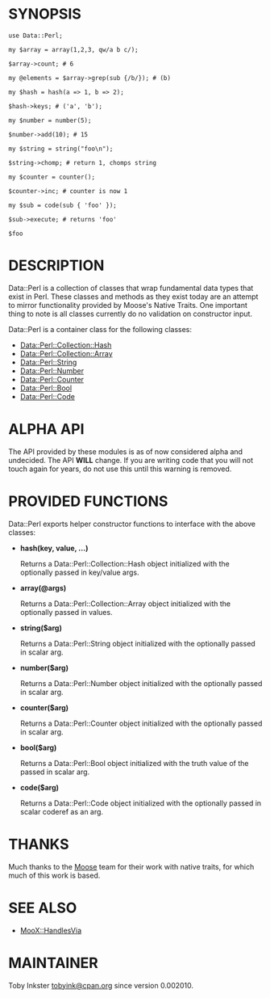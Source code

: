 # SYNOPSIS

    use Data::Perl;

    my $array = array(1,2,3, qw/a b c/);

    $array->count; # 6

    my @elements = $array->grep(sub {/b/}); # (b)

    my $hash = hash(a => 1, b => 2);

    $hash->keys; # ('a', 'b');

    my $number = number(5);

    $number->add(10); # 15

    my $string = string("foo\n");

    $string->chomp; # return 1, chomps string

    my $counter = counter();

    $counter->inc; # counter is now 1

    my $sub = code(sub { 'foo' });

    $sub->execute; # returns 'foo'

    $foo

# DESCRIPTION

Data::Perl is a collection of classes that wrap fundamental data types that
exist in Perl. These classes and methods as they exist today are an attempt to
mirror functionality provided by Moose's Native Traits. One important thing to
note is all classes currently do no validation on constructor input.

Data::Perl is a container class for the following classes:

- [Data::Perl::Collection::Hash](https://metacpan.org/pod/Data::Perl::Collection::Hash)
- [Data::Perl::Collection::Array](https://metacpan.org/pod/Data::Perl::Collection::Array)
- [Data::Perl::String](https://metacpan.org/pod/Data::Perl::String)
- [Data::Perl::Number](https://metacpan.org/pod/Data::Perl::Number)
- [Data::Perl::Counter](https://metacpan.org/pod/Data::Perl::Counter)
- [Data::Perl::Bool](https://metacpan.org/pod/Data::Perl::Bool)
- [Data::Perl::Code](https://metacpan.org/pod/Data::Perl::Code)

# ALPHA API

The API provided by these modules is as of now considered alpha and undecided.
The API **WILL** change.  If you are writing code that you will not touch again
for years, do not use this until this warning is removed.

# PROVIDED FUNCTIONS

Data::Perl exports helper constructor functions to interface with the above classes:

- **hash(key, value, ...)**

    Returns a Data::Perl::Collection::Hash object initialized with the optionally passed in key/value args.

- **array(@args)**

    Returns a Data::Perl::Collection::Array object initialized with the optionally passed in values.

- **string($arg)**

    Returns a Data::Perl::String object initialized with the optionally passed in scalar arg.

- **number($arg)**

    Returns a Data::Perl::Number object initialized with the optionally passed in scalar arg.

- **counter($arg)**

    Returns a Data::Perl::Counter object initialized with the optionally passed in scalar arg.

- **bool($arg)**

    Returns a Data::Perl::Bool object initialized with the truth value of the passed in scalar arg.

- **code($arg)**

    Returns a Data::Perl::Code object initialized with the optionally passed in scalar coderef as an arg.

# THANKS

Much thanks to the [Moose](https://metacpan.org/pod/Moose) team for their work with native traits, for which
much of this work is based.

# SEE ALSO

- [MooX::HandlesVia](https://metacpan.org/pod/MooX::HandlesVia)

# MAINTAINER

Toby Inkster <tobyink@cpan.org> since version 0.002010.
